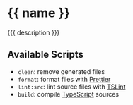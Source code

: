 # {{ name }}

{{{ description }}}

## Available Scripts

- `clean`: remove generated files
- `format`: format files with [Prettier][1]
- `lint:src`: lint source files with [TSLint][2]
- `build`: compile [TypeScript][3] sources

[1]: https://prettier.io/
[2]: https://palantir.github.io/tslint/
[3]: https://www.typescriptlang.org/
